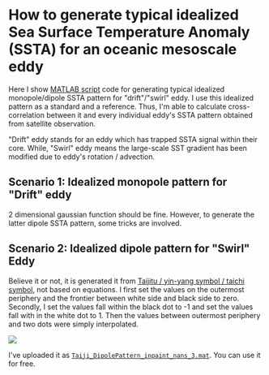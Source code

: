 # How to generate typical idealized Sea Surface Temperature Anomaly (SSTA) for an oceanic mesoscale eddy

Here I show [MATLAB script]() code for generating typical idealized monopole/dipole SSTA pattern for "drift"/"swirl" eddy. I use this idealized pattern as a standard and a reference. Thus, I'm able to calculate cross-correlation between it and every individual eddy's SSTA pattern obtained from satellite observation.

"Drift" eddy stands for an eddy which has trapped SSTA signal within their core. While, "Swirl" eddy means the large-scale SST gradient has been modified due to eddy's rotation / advection.

## Scenario 1: Idealized monopole pattern for "Drift" eddy

2 dimensional gaussian function should be fine. However, to generate the latter dipole SSTA pattern, some tricks are involved.

## Scenario 2: Idealized dipole pattern for "Swirl" Eddy

Believe it or not, it is generated it from [Taijitu / yin-yang symbol / taichi symbol](https://www.wikiwand.com/en/Taijitu), not based on equations. I first set the values on the outermost periphery and the frontier between white side and black side to zero. Secondly, I set the values fall within the black dot to -1 and set the values fall with in the white dot to 1. Then the values between outermost periphery and two dots were simply interpolated.

![](https://github.com/chouj/SSTA_Signature_of_Mesoscale_Eddy/blob/master/Typical_Idealized_SSTA_patterns_of_eddies/DipolePatternBasedonTaiji.png?raw=true)

I've uploaded it as [`Taiji_DipolePattern_inpaint_nans_3.mat`](https://github.com/chouj/SSTA_Signature_of_Mesoscale_Eddy/blob/master/Typical_Idealized_SSTA_patterns_of_eddies/Taiji_DipolePattern_inpaint_nans_3.mat). You can use it for free.